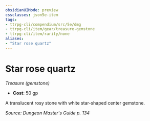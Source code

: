 ```yaml
---
obsidianUIMode: preview
cssclasses: json5e-item
tags:
- ttrpg-cli/compendium/src/5e/dmg
- ttrpg-cli/item/gear/treasure-gemstone
- ttrpg-cli/item/rarity/none
aliases: 
- "Star rose quartz"
---
```

# Star rose quartz
*Treasure (gemstone)*  


- **Cost**: 50 gp

A translucent rosy stone with white star-shaped center gemstone.

*Source: Dungeon Master's Guide p. 134*